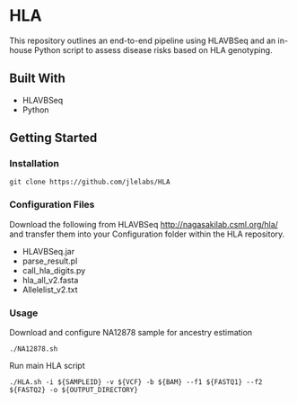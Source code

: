 # HLA

This repository outlines an end-to-end pipeline using HLAVBSeq and an in-house Python script to assess disease risks based on HLA genotyping.

## Built With
- HLAVBSeq
- Python

## Getting Started
### Installation
```
git clone https://github.com/jlelabs/HLA
```
### Configuration Files
Download the following from HLAVBSeq http://nagasakilab.csml.org/hla/ and transfer them into your Configuration folder within the HLA repository. 
- HLAVBSeq.jar
- parse_result.pl
- call_hla_digits.py
- hla_all_v2.fasta
- Allelelist_v2.txt

### Usage

Download and configure NA12878 sample for ancestry estimation
```
./NA12878.sh
```

Run main HLA script
```
./HLA.sh -i ${SAMPLEID} -v ${VCF} -b ${BAM} --f1 ${FASTQ1} --f2 ${FASTQ2} -o ${OUTPUT_DIRECTORY}
```
